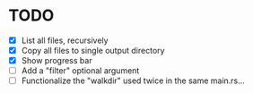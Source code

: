 # TODO

- [x] List all files, recursively
- [X] Copy all files to single output directory
- [X] Show progress bar
- [ ] Add a "filter" optional argument
- [ ] Functionalize the "walkdir" used twice in the same main.rs...
